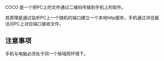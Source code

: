 COCO 是一个把PC上的文件通过二维码传输到手机上的软件。

其原理是通过监听PC上一个随机的端口建立一个本地http服务，手机通过浏览器访问PC上对应端口接收文件。

## 注意事项
手机与电脑必须处于同一个局域网环境下。
